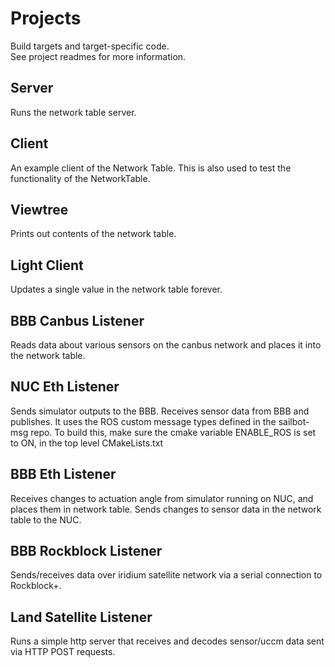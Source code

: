 # Projects
Build targets and target-specific code.  
See project readmes for more information.

## Server
Runs the network table server.

## Client
An example client of the Network Table.
This is also used to test the functionality of
the NetworkTable.

## Viewtree
Prints out contents of the network table.

## Light Client
Updates a single value in the network table forever.

## BBB Canbus Listener
Reads data about various sensors on the canbus network
and places it into the network table.

## NUC Eth Listener
Sends simulator outputs to the BBB.
Receives sensor data from BBB and publishes.
It uses the ROS custom message types defined in the
sailbot-msg repo.
To build this, make sure the cmake variable ENABLE_ROS
is set to ON, in the top level CMakeLists.txt

## BBB Eth Listener
Receives changes to actuation angle from simulator running on NUC,
and places them in network table.
Sends changes to sensor data in the network table to the NUC.

## BBB Rockblock Listener
Sends/receives data over iridium satellite network
via a serial connection to Rockblock+.

## Land Satellite Listener
Runs a simple http server that receives and decodes sensor/uccm 
data sent via HTTP POST requests. 
